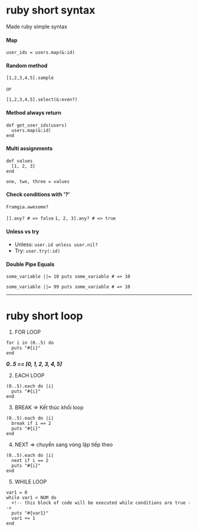 # ruby short syntax
Made ruby simple syntax


#### Map

`user_ids = users.map(&:id)`



#### Random method

`[1,2,3,4,5].sample`

*or*

`[1,2,3,4,5].select(&:even?)`


#### Method always return

```
def get_user_ids(users)
  users.map(&:id)
end
```


#### Multi assignments
```
def values
  [1, 2, 3]
end

one, two, three = values
```


#### Check conditions with '?'

`Framgia.awesome?`

`[].any? # => false`
`1, 2, 3].any? # => true`



#### Unless vs try
* Unless:
  `user.id unless user.nil?`
* Try:
  `user.try(:id)`
  
  

 #### Double Pipe Equals
 `some_variable ||= 10
puts some_variable # => 10`

`some_variable ||= 99
puts some_variable # => 10`

---

  
# ruby short loop

1. FOR LOOP
```
for i in (0..5) do
  puts "#{i}"
end
```


***0..5 == [0, 1, 2, 3, 4, 5]***

2. EACH LOOP
```
(0..5).each do |i|
  puts "#{i}"
end
```

3. BREAK => Kết thúc khối loop
```
(0..5).each do |i|
  break if i == 2
  puts "#{i}"
end
```

4. NEXT => chuyển sang vòng lặp tiếp theo
```
(0..5).each do |i|
  next if i == 2
  puts "#{i}"
end
```


5. WHILE LOOP
```
var1 = 0
while var1 < NUM do
  <!-- this block of code will be executed while conditions are true -->
  puts "#{var1}"
  var1 += 1
end
```





